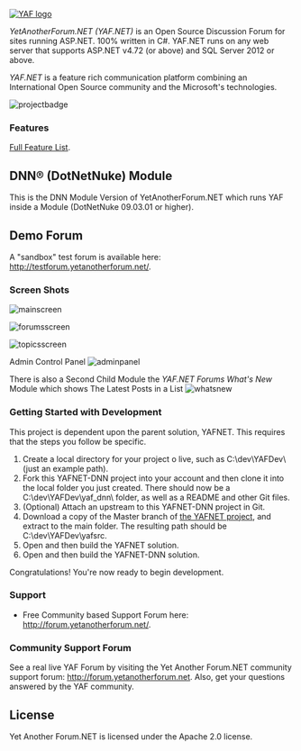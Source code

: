 ﻿[![YAF logo](http://yetanotherforum.net/forum/Content/images/YAFLogo.svg)](http://www.yetanotherforum.net)

*YetAnotherForum.NET* _(YAF.NET)_ is an Open Source Discussion Forum for sites running ASP.NET. 100% written in C#. YAF.NET runs on any web server that supports ASP.NET v4.72 (or above) and SQL Server 2012 or above.

*YAF.NET* is a feature rich communication platform combining an International Open Source community and the Microsoft's technologies.

![projectbadge](http://www.ohloh.net/p/yaf/widgets/project_partner_badge.gif)


### Features

[Full Feature List](https://github.com/YAFNET/YAFNET/wiki/YAF.NET-Features).

## DNN® (DotNetNuke) Module

This is the DNN Module Version of YetAnotherForum.NET which runs YAF inside a Module (DotNetNuke 09.03.01 or higher).

## Demo Forum

A "sandbox" test forum is available here: http://testforum.yetanotherforum.net/.

### Screen Shots

![mainscreen](http://yetanotherforum.net/assets/img/main.png)

![forumsscreen](http://yetanotherforum.net/assets/img/forum.png)

![topicsscreen](http://yetanotherforum.net/assets/img/topic.png)

Admin Control Panel
![adminpanel](http://yetanotherforum.net/assets/img/admin.png)

There is also a Second Child Module the *YAF.NET Forums What's New* Module which shows The Latest Posts in a List
![whatsnew](http://www.watchersnet.de/Portals/0/screenshots/dnn/ScreenshotYafLatestPosts.jpg)


### Getting Started with Development

This project is dependent upon the parent solution, YAFNET.  This requires that the steps you follow be specific.

1. Create a local directory for your project o live, such as C:\dev\YAFDev\ (just an example path).
2. Fork this YAFNET-DNN project into your account and then clone it into the local folder you just created. There should now be a C:\dev\YAFDev\yaf_dnn\ folder, as well as a README and other Git files.
3. (Optional) Attach an upstream to this YAFNET-DNN project in Git.
4. Download a copy of the Master branch of [the YAFNET project](https://github.com/YAFNET/YAFNET), and extract to the main folder. The resulting path should be C:\dev\YAFDev\yafsrc\.
5. Open and then build the YAFNET solution.
6. Open and then build the YAFNET-DNN solution.

Congratulations! You're now ready to begin development.

### Support
 
* Free Community based Support Forum here: http://forum.yetanotherforum.net/.


### Community Support Forum

See a real live YAF Forum by visiting the Yet Another Forum.NET community support forum: http://forum.yetanotherforum.net. Also, get your questions answered by the YAF community.

## License

Yet Another Forum.NET is licensed under the Apache 2.0 license.

